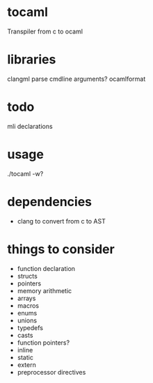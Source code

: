 # tocaml
Transpiler from c to ocaml

# libraries
clangml
parse cmdline arguments?
ocamlformat

# todo
mli declarations

# usage
./tocaml <input-file> <output-file>
-w?

# dependencies
- clang to convert from c to AST

# things to consider
- function declaration
- structs
- pointers
- memory arithmetic
- arrays
- macros
- enums
- unions
- typedefs
- casts
- function pointers?
- inline
- static
- extern
- preprocessor directives
